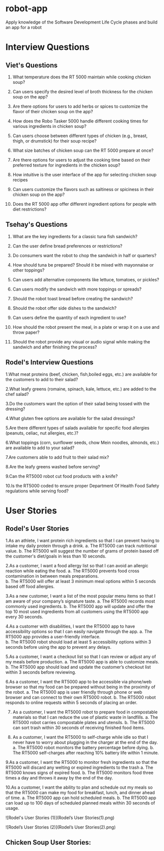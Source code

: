 # robot-app
Apply knowledge of the Software Development Life Cycle phases and build an app for a robot

# Interview Questions

## Viet's Questions
1. What temperature does the RT 5000 maintain while cooking chicken soup? 

2. Can users specify the desired level of broth thickness for the chicken soup on the app?  

3. Are there options for users to add herbs or spices to customize the flavor of their chicken soup on the app? 

4. How does the Robo Tasker 5000 handle different cooking times for various ingredients in chicken soup? 

5. Can users choose between different types of chicken (e.g., breast, thigh, or drumstick) for their soup recipe? 

6. What size batches of chicken soup can the RT 5000 prepare at once? 

7. Are there options for users to adjust the cooking time based on their preferred texture for ingredients in the chicken soup? 

8. How intuitive is the user interface of the app for selecting chicken soup recipes 

9. Can users customize the flavors such as saltiness or spiciness in their chicken soup on the app? 

10. Does the RT 5000 app offer different ingredient options for people with diet restrictions?

## Tsehay's Questions
1. What are the key ingredients for a classic tuna fish sandwich?  

2. Can the user define bread preferences or restrictions? 

3. Do consumers want the robot to chop the sandwich in half or quarters?  

4. How should tuna be prepared? Should it be mixed with mayonnaise or other toppings? 

5. Can users add alternative components like lettuce, tomatoes, or pickles?  

6. Can users modify the sandwich with more toppings or spreads? 

7. Should the robot toast bread before creating the sandwich? 

8. Should the robot offer side dishes to the sandwich? 

9. Can users define the quantity of each ingredient to use? 

10. How should the robot present the meal, in a plate or wrap it on a use and throw paper? 

11. Should the robot provide any visual or audio signal while making the sandwich and after finishing the process?

## Rodel's Interview Questions

1.What meat proteins (beef, chicken, fish,boiled eggs, etc.) are available for the customers to add to their salad? 

2.What leafy greens (romaine, spinach, kale, lettuce, etc.) are added to the chef salad? 

3.Do the customers want the option of their salad being tossed with the dressing? 

4.What gluten free options are available for the salad dressings? 

5.Are there different types of salads available for specific food allergies (peanuts, celiac, nut allergies, etc.)? 

6.What toppings (corn, sunflower seeds, chow Mein noodles, almonds, etc.) are available to add to your salad? 

7.Are customers able to add fruit to their salad mix? 

8.Are the leafy greens washed before serving? 

9.Can the RT5000 robot cut food products with a knife?  

10.Is the RT5000 coded to ensure proper Department Of Health Food Safety regulations while serving food? 
    
# User Stories

## Rodel's User Stories

1.As an athlete, I want protein rich ingredients so that I can prevent having to intake my daily protein through a drink. 
a. The RT5000 can track nutritional value. 
b. The RT5000 will suggest the number of grams of protein based off the customer's diet/goals in less than 10 seconds. 

2.As a customer, I want a food allergy list so that I can avoid an allergic reaction while eating the food. 
a. The RT5000 prevents food cross contamination in between meals preparations.  
b. The RT5000 will offer at least 3 minimum meal options within 5 seconds based off food allergies. 

3.As a new customer, I want a list of the most popular menu items so that I am aware of your company’s signature taste. 
a. The RT5000 records most commonly used ingredients. 
b. The RT5000 app will update and offer the top 10 most used ingredients from all customers using the RT5000 app every 30 seconds. 

4.As a customer with disabilities, I want the RT5000 app to have accessibility options so that I can easily navigate through the app. 
a. The RT5000 app provides a user-friendly interface.  
b. The RT5000 robot should load at least 5 accessibility options within 3 seconds before using the app to prevent any delays. 

5.As a customer, I want a checkout list so that I can review or adjust any of my meals before production. 
a. The RT5000 app is able to customize meals. 
b. The RT5000 app should load and update the customer’s checkout list within 3 seconds before reviewing. 

6.As a customer, I want the RT5000 app to be accessible via phone/web browser so that my food can be prepared without being in the proximity of the robot. 
a. The RT5000 app is user friendly through phone or web browser and can connect to their own RT5000 robot. 
b. The RT5000 robot responds to online requests within 5 seconds of placing an order.  

7. As a customer, I want the RT5000 robot to prepare food in compostable materials so that I can reduce the use of plastic waste in landfills. 
a. The RT5000 robot carries compostable plates and utensils. 
b. The RT5000 can sort trash within 30 seconds of receiving finished food items. 

8. As a customer, I want the RT5000 to self-charge while idle so that I never have to worry about plugging in the charger at the end of the day.  
a. The RT5000 robot monitors the battery percentage before dying. 
b. The RT5000 self-charges after reaching 10% battery life within 1 minute. 

9.As a customer, I want the RT5000 to monitor fresh ingredients so that the RT5000 will discard any welting or expired ingredients to the trash 
a. The RT5000 knows signs of expired food. 
b. The RT5000 monitors food three times a day and throws it away by the end of the day. 

10.As a customer, I want the ability to plan and schedule out my meals so that the RT5000 can make my food for breakfast, lunch, and dinner ahead of time. 
a. The RT5000 app can hold scheduled meals. 
b. The RT5000 app can load up to 100 days of scheduled planned meals within 30 seconds of usage. 

![Rodel's User Stories (1)](Rodel’s User Stories(1).png) 

![Rodel’s User Stories (2)](Rodel’s User Stories(2).png) 

## Chicken Soup User Stories:
